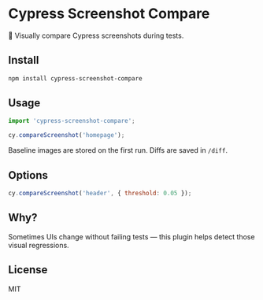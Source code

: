 # Cypress Screenshot Compare

🧪 Visually compare Cypress screenshots during tests.

## Install

```bash
npm install cypress-screenshot-compare
```

## Usage

```js
import 'cypress-screenshot-compare';

cy.compareScreenshot('homepage');
```

Baseline images are stored on the first run. Diffs are saved in `/diff`.

## Options

```js
cy.compareScreenshot('header', { threshold: 0.05 });
```

## Why?

Sometimes UIs change without failing tests — this plugin helps detect those visual regressions.

## License

MIT
